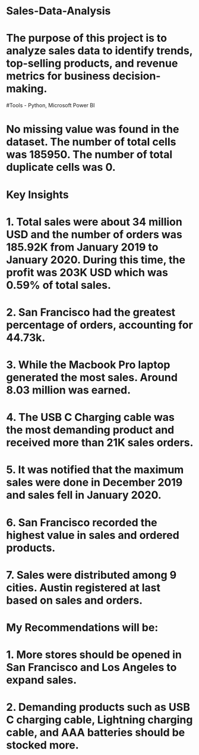 # Sales-Data-Analysis
# The purpose of this project is to analyze sales data to identify trends, top-selling products, and revenue metrics for business decision-making.
#Tools - Python, Microsoft Power BI

# No missing value was found in the dataset. The number of total cells was 185950. The number of total duplicate cells was 0.

# Key Insights

# 1. Total sales were about 34 million USD and the number of orders was 185.92K from January 2019 to January 2020. During this time, the profit was 203K USD which was 0.59% of total sales.

# 2. San Francisco had the greatest percentage of orders, accounting for 44.73k.

# 3. While the Macbook Pro laptop generated the most sales. Around 8.03 million was earned.

# 4. The USB C Charging cable was the most demanding product and received more than 21K sales orders.
 
# 5. It was notified that the maximum sales were done in December 2019 and sales fell in January 2020.
 
# 6. San Francisco recorded the highest value in sales and ordered products.
 
# 7. Sales were distributed among 9 cities. Austin registered at last based on sales and orders.
 
# My Recommendations will be:

# 1. More stores should be opened in San Francisco and Los Angeles to expand sales.
 
# 2. Demanding products such as USB C charging cable, Lightning charging cable, and AAA batteries should be stocked more.
